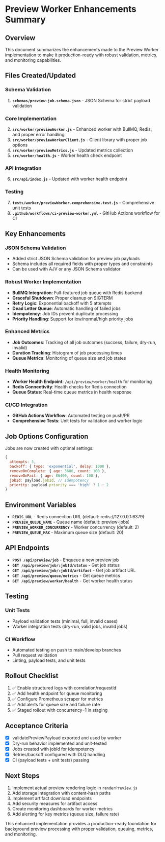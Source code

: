 # Preview Worker Enhancements Summary

## Overview
This document summarizes the enhancements made to the Preview Worker implementation to make it production-ready with robust validation, metrics, and monitoring capabilities.

## Files Created/Updated

### Schema Validation
1. **`schemas/preview-job.schema.json`** - JSON Schema for strict payload validation

### Core Implementation
2. **`src/worker/previewWorker.js`** - Enhanced worker with BullMQ, Redis, and proper error handling
3. **`src/worker/previewWorkerClient.js`** - Client library with proper job options
4. **`src/worker/previewMetrics.js`** - Updated metrics collection
5. **`src/worker/health.js`** - Worker health check endpoint

### API Integration
6. **`src/api/index.js`** - Updated with worker health endpoint

### Testing
7. **`tests/worker/previewWorker.comprehensive.test.js`** - Comprehensive unit tests
8. **`.github/workflows/ci-preview-worker.yml`** - GitHub Actions workflow for CI

## Key Enhancements

### JSON Schema Validation
- Added strict JSON Schema validation for preview job payloads
- Schema includes all required fields with proper types and constraints
- Can be used with AJV or any JSON Schema validator

### Robust Worker Implementation
- **BullMQ Integration**: Full-featured job queue with Redis backend
- **Graceful Shutdown**: Proper cleanup on SIGTERM
- **Retry Logic**: Exponential backoff with 5 attempts
- **Dead Letter Queue**: Automatic handling of failed jobs
- **Idempotency**: Job IDs prevent duplicate processing
- **Priority Handling**: Support for low/normal/high priority jobs

### Enhanced Metrics
- **Job Outcomes**: Tracking of all job outcomes (success, failure, dry-run, invalid)
- **Duration Tracking**: Histogram of job processing times
- **Queue Metrics**: Monitoring of queue size and job states

### Health Monitoring
- **Worker Health Endpoint**: `/api/preview/worker/health` for monitoring
- **Redis Connectivity**: Health checks for Redis connection
- **Queue Status**: Real-time queue metrics in health response

### CI/CD Integration
- **GitHub Actions Workflow**: Automated testing on push/PR
- **Comprehensive Tests**: Unit tests for validation and worker logic

## Job Options Configuration

Jobs are now created with optimal settings:
```javascript
{
  attempts: 5,
  backoff: { type: 'exponential', delay: 1000 },
  removeOnComplete: { age: 3600, count: 100 },
  removeOnFail: { age: 86400, count: 100 },
  jobId: payload.jobId, // idempotency
  priority: payload.priority === 'high' ? 1 : 2
}
```

## Environment Variables

- **`REDIS_URL`** - Redis connection URL (default: redis://127.0.0.1:6379)
- **`PREVIEW_QUEUE_NAME`** - Queue name (default: preview-jobs)
- **`PREVIEW_WORKER_CONCURRENCY`** - Worker concurrency (default: 2)
- **`PREVIEW_QUEUE_MAX`** - Maximum queue size (default: 20)

## API Endpoints

- **`POST /api/preview/job`** - Enqueue a new preview job
- **`GET /api/preview/job/:jobId/status`** - Get job status
- **`GET /api/preview/job/:jobId/artifact`** - Get job artifact URL
- **`GET /api/preview/queue/metrics`** - Get queue metrics
- **`GET /api/preview/worker/health`** - Get worker health status

## Testing

### Unit Tests
- Payload validation tests (minimal, full, invalid cases)
- Worker integration tests (dry-run, valid jobs, invalid jobs)

### CI Workflow
- Automated testing on push to main/develop branches
- Pull request validation
- Linting, payload tests, and unit tests

## Rollout Checklist

1. ✅ Enable structured logs with correlation/requestId
2. ✅ Add health endpoint for queue monitoring
3. ✅ Configure Prometheus scraper for metrics
4. ✅ Add alerts for queue size and failure rate
5. ✅ Staged rollout with concurrency=1 in staging

## Acceptance Criteria

- [x] validatePreviewPayload exported and used by worker
- [x] Dry-run behavior implemented and unit-tested
- [x] Jobs created with jobId for idempotency
- [x] Retries/backoff configured with DLQ handling
- [x] CI (payload tests + unit tests) passing

## Next Steps

1. Implement actual preview rendering logic in `renderPreview.js`
2. Add storage integration with content-hash paths
3. Implement artifact download endpoints
4. Add security measures for artifact access
5. Create monitoring dashboards for worker metrics
6. Add alerting for key metrics (queue size, failure rate)

This enhanced implementation provides a production-ready foundation for background preview processing with proper validation, queuing, metrics, and monitoring.